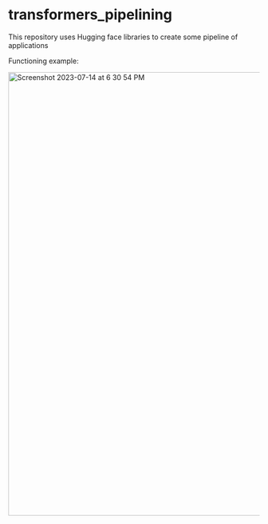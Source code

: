 # transformers_pipelining
This repository uses Hugging face libraries to create some pipeline of applications


Functioning example: 


<img width="887" alt="Screenshot 2023-07-14 at 6 30 54 PM" src="https://github.com/ketankishore27/transformers_pipelining/assets/41575470/3ab397f0-167d-45f9-b160-15ffad16273f">
